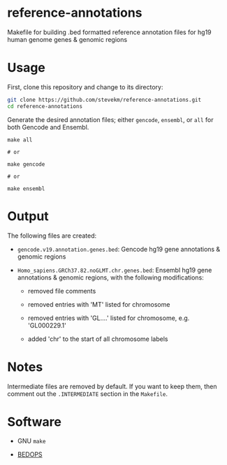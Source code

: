 # reference-annotations
Makefile for building .bed formatted reference annotation files for hg19 human genome genes &amp; genomic regions

# Usage

First, clone this repository and change to its directory:

```bash
git clone https://github.com/stevekm/reference-annotations.git
cd reference-annotations
```

Generate the desired annotation files; either `gencode`, `ensembl`, or `all` for both Gencode and Ensembl.

```
make all

# or

make gencode

# or

make ensembl

```

# Output

The following files are created:

- `gencode.v19.annotation.genes.bed`: Gencode hg19 gene annotations & genomic regions

- `Homo_sapiens.GRCh37.82.noGLMT.chr.genes.bed`: Ensembl hg19 gene annotations & genomic regions, with the following modifications:
  
  - removed file comments
  
  - removed entries with 'MT' listed for chromosome 
  
  - removed entries with 'GL....' listed for chromosome, e.g. 'GL000229.1'
  
  - added 'chr' to the start of all chromosome labels

# Notes

Intermediate files are removed by default. If you want to keep them, then comment out the `.INTERMEDIATE` section in the `Makefile`.

# Software

- GNU `make`

- [BEDOPS](http://bedops.readthedocs.io/en/latest/content/reference/file-management/conversion/gtf2bed.html) 

